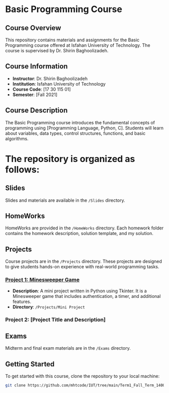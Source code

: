 # Basic Programming Course

## Course Overview
This repository contains materials and assignments for the Basic Programming course offered at Isfahan University of Technology. The course is supervised by Dr. Shirin Baghoolizadeh.

## Course Information
- **Instructor**: Dr. Shirin Baghoolizadeh
- **Institution**: Isfahan University of Technology
- **Course Code**: [17 30 115 01]
- **Semester**: [Fall 2021]

## Course Description
The Basic Programming course introduces the fundamental concepts of programming using [Programming Language, Python, C]. Students will learn about variables, data types, control structures, functions, and basic algorithms.


# The repository is organized as follows:


## Slides
Slides and materials are available in the `/Slides` directory.

## HomeWorks
HomeWorks are provided in the `/HomeWorks` directory. Each homework folder contains the homework description, solution template, and my solution.

## Projects
Course projects are in the `/Projects` directory. These projects are designed to give students hands-on experience with real-world programming tasks.

### [Project 1: Minesweeper Game](https://github.com/mhtcode/IUT/tree/main/Term1_Fall_Term_1400/Basic%20Programming/Projects/Mini%20Project)
- **Description**: A mini project written in Python using Tkinter. It is a Minesweeper game that includes authentication, a timer, and additional features.
- **Directory**: `/Projects/Mini Project`
  
### Project 2: [Project Title and Description]
## Exams
Midterm and final exam materials are in the `/Exams` directory.

## Getting Started
To get started with this course, clone the repository to your local machine:

```bash
git clone https://github.com/mhtcode/IUT/tree/main/Term1_Fall_Term_1400/Basic%20Programming
